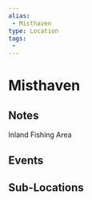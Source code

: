 ```yaml
---
alias: 
 - Misthaven
type: Location
tags: 
 - 
---
```


# Misthaven

## Notes
Inland Fishing Area

## Events


## Sub-Locations

